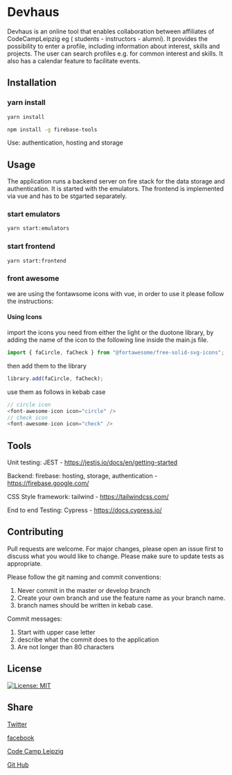 # Devhaus

Devhaus is an online tool that enables collaboration between affiliates of CodeCampLeipzig eg ( students - instructors - alumni). It provides the possibility to enter a profile, including information about interest, skills and projects. The user can search profiles e.g. for common interest and skills. It also has a calendar feature to facilitate events.

## Installation

### yarn install

```bash
yarn install
```

```bash
npm install -g firebase-tools
```

Use: authentication, hosting and storage

## Usage

The application runs a backend server on fire stack for the data storage and authentication. It is started with the emulators. The frontend is implemented via vue and has to be stgarted separately.

### start emulators

```bash
yarn start:emulators
```

### start frontend

```bash
yarn start:frontend
```

### front awesome

we are using the fontawsome icons with vue, in order to use it please follow the instructions:

#### Using Icons

import the icons you need from either the light or the duotone library, by adding the name of the icon to the following line inside the main.js file.

```javascript
import { faCircle, faCheck } from "@fortawesome/free-solid-svg-icons";
```

then add them to the library

```javascript
library.add(faCircle, faCheck);
```

use them as follows in kebab case

```javascript
// circle icon
<font-awesome-icon icon="circle" />
// check icon
<font-awesome-icon icon="check" />
```

## Tools

Unit testing: JEST - <https://jestjs.io/docs/en/getting-started>

Backend: firebase: hosting, storage, authentication - <https://firebase.google.com/>

CSS Style framework: tailwind - <https://tailwindcss.com/>

End to end Testing: Cypress - <https://docs.cypress.io/>

## Contributing

Pull requests are welcome. For major changes, please open an issue first to discuss what you would like to change.
Please make sure to update tests as appropriate.

Please follow the git naming and commit conventions:

1. Never commit in the master or develop branch
2. Create your own branch and use the feature name as your branch name.
3. branch names should be written in kebab case.

Commit messages:

1. Start with upper case letter
2. describe what the commit does to the application
3. Are not longer than 80 characters

## License

[![License: MIT](https://img.shields.io/badge/License-MIT-yellow.svg)](https://opensource.org/licenses/MIT)

## Share

[Twitter](https://twitter.com/CampLeipzig)

[facebook](https://www.facebook.com/search/top?q=code%20camp%20leipzig)

[Code Camp Leipzig](https://codecampleipzig.de/)

[Git Hub](https://github.com/)
